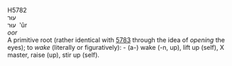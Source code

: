 <body>
  <p>H5782<br>  עוּר  <br> עוּר  ‎  ‛ûr  <br><i>oor </i><br>A primitive root (rather identical with <a href="h5783.htm">5783</a> through the idea of <i>opening</i> the eyes); to <i>wake</i> (literally or figuratively): - (a-) wake (-n, up), lift up (self), X master, raise (up), stir up (self).<br></p>
 </body>
